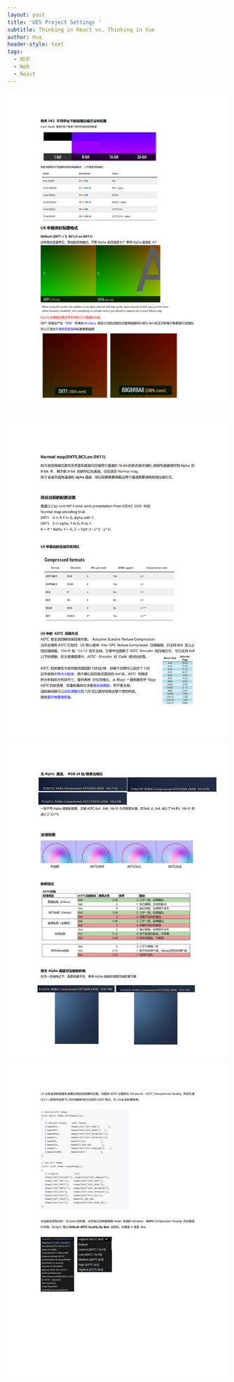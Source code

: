 ```yaml
---
layout: post
title: 'UE5 Project Settings '
subtitle: Thinking in React vs. Thinking in Vue
author: Hux
header-style: text
tags:
  - 知乎
  - Web
  - React
---
```

![](/uploads/ue贴图压缩最佳实践-00.png)

&nbsp;

![](/uploads/ue贴图压缩最佳实践-01.png)

![](/uploads/ue贴图压缩最佳实践-02.png)

![](/uploads/ue贴图压缩最佳实践-04.png)